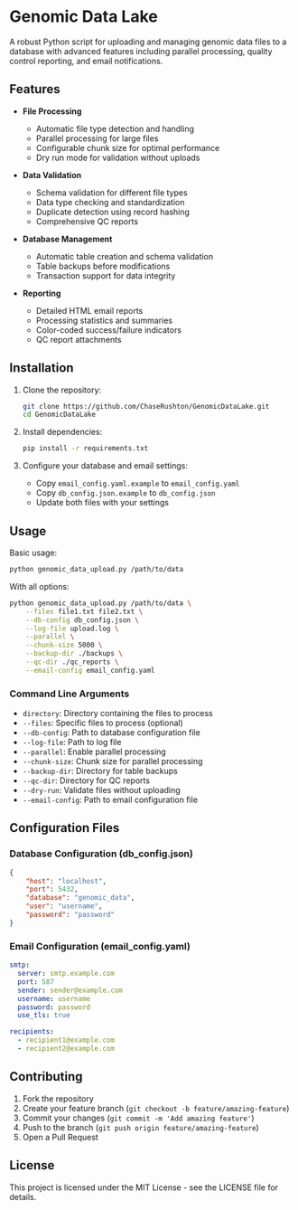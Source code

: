 # Genomic Data Lake

A robust Python script for uploading and managing genomic data files to a database with advanced features including parallel processing, quality control reporting, and email notifications.

## Features

- **File Processing**
  - Automatic file type detection and handling
  - Parallel processing for large files
  - Configurable chunk size for optimal performance
  - Dry run mode for validation without uploads

- **Data Validation**
  - Schema validation for different file types
  - Data type checking and standardization
  - Duplicate detection using record hashing
  - Comprehensive QC reports

- **Database Management**
  - Automatic table creation and schema validation
  - Table backups before modifications
  - Transaction support for data integrity

- **Reporting**
  - Detailed HTML email reports
  - Processing statistics and summaries
  - Color-coded success/failure indicators
  - QC report attachments

## Installation

1. Clone the repository:
   ```bash
   git clone https://github.com/ChaseRushton/GenomicDataLake.git
   cd GenomicDataLake
   ```

2. Install dependencies:
   ```bash
   pip install -r requirements.txt
   ```

3. Configure your database and email settings:
   - Copy `email_config.yaml.example` to `email_config.yaml`
   - Copy `db_config.json.example` to `db_config.json`
   - Update both files with your settings

## Usage

Basic usage:
```bash
python genomic_data_upload.py /path/to/data
```

With all options:
```bash
python genomic_data_upload.py /path/to/data \
    --files file1.txt file2.txt \
    --db-config db_config.json \
    --log-file upload.log \
    --parallel \
    --chunk-size 5000 \
    --backup-dir ./backups \
    --qc-dir ./qc_reports \
    --email-config email_config.yaml
```

### Command Line Arguments

- `directory`: Directory containing the files to process
- `--files`: Specific files to process (optional)
- `--db-config`: Path to database configuration file
- `--log-file`: Path to log file
- `--parallel`: Enable parallel processing
- `--chunk-size`: Chunk size for parallel processing
- `--backup-dir`: Directory for table backups
- `--qc-dir`: Directory for QC reports
- `--dry-run`: Validate files without uploading
- `--email-config`: Path to email configuration file

## Configuration Files

### Database Configuration (db_config.json)
```json
{
    "host": "localhost",
    "port": 5432,
    "database": "genomic_data",
    "user": "username",
    "password": "password"
}
```

### Email Configuration (email_config.yaml)
```yaml
smtp:
  server: smtp.example.com
  port: 587
  sender: sender@example.com
  username: username
  password: password
  use_tls: true

recipients:
  - recipient1@example.com
  - recipient2@example.com
```

## Contributing

1. Fork the repository
2. Create your feature branch (`git checkout -b feature/amazing-feature`)
3. Commit your changes (`git commit -m 'Add amazing feature'`)
4. Push to the branch (`git push origin feature/amazing-feature`)
5. Open a Pull Request

## License

This project is licensed under the MIT License - see the LICENSE file for details.

